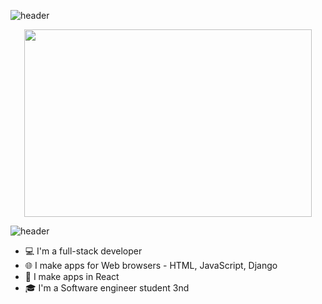 
 ![header](https://capsule-render.vercel.app/api?type=wave&color=gradient&height=200&section=header&text=Hi+👋+,+I'm+Tal&fontSize=70)
<p align="center">
   <img width="460" height="300" src="https://user-images.githubusercontent.com/68163421/110490500-0e4be900-80f9-11eb-8494-8fba49a4cf9b.jpg">

![header](https://capsule-render.vercel.app/api?type=wave&color=gradient&height=200&section=header&text=Hi+👋+,+I'm+Tal&fontSize=70)
 * 💻 I'm a full-stack developer
 * 🌐 I make apps for Web browsers - HTML, JavaScript, Django
 * 📱  I make apps in React
 * 🎓 I'm a Software engineer student 3nd
</p>

 
